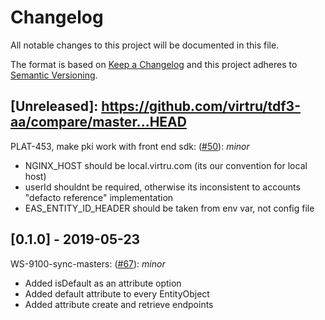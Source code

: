 # Changelog

All notable changes to this project will be documented in this file.

The format is based on [Keep a Changelog](http://keepachangelog.com/en/1.0.0/)
and this project adheres to [Semantic Versioning](http://semver.org/spec/v2.0.0.html).

## [Unreleased]: https://github.com/virtru/tdf3-aa/compare/master...HEAD

PLAT-453, make pki work with front end sdk: ([#50](https://github.com/opentdf/backend/pull/50)): _minor_

- NGINX_HOST should be local.virtru.com (its our convention for local host)
- userId shouldnt be required, otherwise its inconsistent to accounts "defacto reference" implementation
- EAS_ENTITY_ID_HEADER should be taken from env var, not config file

## [0.1.0] - 2019-05-23

WS-9100-sync-masters: ([#67](https://github.com/virtru/tdf3-aa/pull/65)): _minor_

- Added isDefault as an attribute option
- Added default attribute to every EntityObject
- Added attribute create and retrieve endpoints
